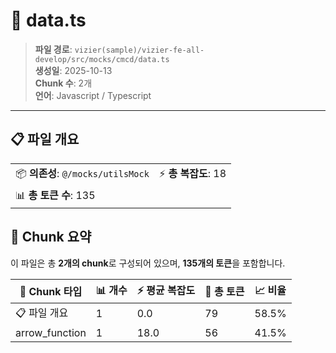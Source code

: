 # 📄 data.ts

> **파일 경로**: `vizier(sample)/vizier-fe-all-develop/src/mocks/cmcd/data.ts`  
> **생성일**: 2025-10-13  
> **Chunk 수**: 2개  
> **언어**: Javascript / Typescript
---


## 📋 파일 개요

| | |
|--|--|
| 📦 **의존성**: `@/mocks/utilsMock` | ⚡ **총 복잡도**: 18 |
| 📊 **총 토큰 수**: 135 |  |






## 🧩 Chunk 요약

이 파일은 총 **2개의 chunk**로 구성되어 있으며, **135개의 토큰**을 포함합니다.

| 🧩 Chunk 타입 | 📊 개수 | ⚡ 평균 복잡도 | 📝 총 토큰 | 📈 비율 |
|---------------|--------|-------------|----------|--------|
| 📋 파일 개요 | 1 | 0.0 | 79 | 58.5% |
| arrow_function | 1 | 18.0 | 56 | 41.5% |

